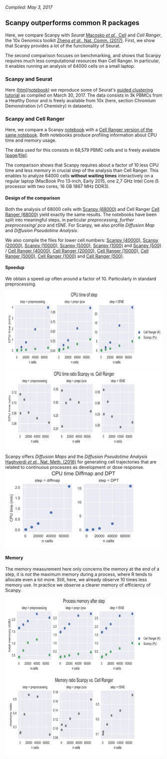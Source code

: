 *Compiled: May 3, 2017*

## Scanpy outperforms common R packages

Here, we compare Scanpy with *Seurat* [Macosko *et al.*, Cell](http://dx.doi.org/10.1016/j.cell.2015.05.002) and *Cell Ranger*, the 10x Genomics toolkit [Zheng *et al.*, Nat. Comm. (2017)](https://dx.doi.org/10.1038/ncomms14049). First, we show that Scanpy provides a lot of the functionality of Seurat.

The second comparison focuses on benchmarking, and shows that Scanpy requires much less computational resources than Cell Ranger. In particular, it enables running an analysis of 64000 cells on a small laptop.

### Scanpy and Seurat

Here ([html](seurat_pbmc3k.html)/[notebook](seurat_pbmc3k.ipynb)) we reproduce some of Seurat's [guided clustering tutorial](http://satijalab.org/seurat/pbmc-tutorial.html) as compiled on March 30, 2017. The data consists in 3k PBMCs from a Healthy Donor and is freely available from 10x (here, section Chromium Demonstration (v1 Chemistry) in datasets).

### Scanpy and Cell Ranger

Here, we compare a Scanpy [notebook](zheng17_pbmc64k_cellranger.ipynb) with a [Cell Ranger version of the same notebook](zheng17_pbmc64k_cellranger_r.ipynb). Both notebooks produce profiling information about CPU time and memory usage.

The data used for this consists in 68,579 PBMC cells and is freely available [[page](https://support.10xgenomics.com/single-cell/datasets/fresh_68k_pbmc_donor_a)/[file](https://s3-us-west-2.amazonaws.com/10x.files/samples/cell/fresh_68k_pbmc_donor_a/fresh_68k_pbmc_donor_a_filtered_gene_bc_matrices.tar.gz)].

The comparison shows that Scanpy requires about a factor of 10 less CPU time and less memory in crucial step of the analysis than Cell Ranger. This enables to analyze 64000 cells **without waiting times** interactively on a regular laptop (MacBook Pro 13-inch, Early 2015, one 2,7 GHz Intel Core i5 processor with two cores, 16 GB 1867 MHz DDR3). 

#### Design of the comparison

Both the analysis of 68000 cells with [Scanpy (68000)](zheng17_pbmc64k_cellranger_Py_68000cells.html) and Cell Ranger [Cell Ranger (68000)](zheng17_pbmc64k_cellranger_R_68000cells.html) yield exactly the same results. The notebooks have been split into meaningful steps, in particular *preprocessing*, *further preprocessing/ pca* and *tSNE*. For Scanpy, we also profile *Diffusion Map* and *Diffusion Pseudotime Analysis*.

We also compile the files for lower cell numbers: [Scanpy (40000)](zheng17_pbmc64k_cellranger_Py_40000cells.html), [Scanpy (20000)](zheng17_pbmc64k_cellranger_Py_20000cells.html), [Scanpy (10000)](zheng17_pbmc64k_cellranger_Py_10000cells.html), [Scanpy (5000)](zheng17_pbmc64k_cellranger_Py_5000cells.html), [Scanpy (1000)](zheng17_pbmc64k_cellranger_Py_1000cells.html) and [Scanpy (500)](zheng17_pbmc64k_cellranger_Py_500cells.html) / [Cell Ranger (40000)](zheng17_pbmc64k_cellranger_R_40000cells.html), [Cell Ranger (20000)](zheng17_pbmc64k_cellranger_R_20000cells.html), [Cell Ranger (10000)](zheng17_pbmc64k_cellranger_R_10000cells.html), [Cell Ranger (5000)](zheng17_pbmc64k_cellranger_R_5000cells.html), [Cell Ranger (1000)](zheng17_pbmc64k_cellranger_R_1000cells.html) and [Cell Ranger (500)](zheng17_pbmc64k_cellranger_R_500cells.html).


#### Speedup

We obtain a speed up often around a factor of 10. Particularly in standard preprocessing.

<img src="figs/cpu_time.png" height="250">
<img src="figs/cpu_time_ratio.png" height="250">

Scanpy offers *Diffusion Maps* and the *Diffusion Pseudotime Analysis* [Haghverdi *et al.*, Nat. Meth. (2016)](http://10.1038/nmeth.3971) for generating cell trajectories that are related to continuous processes as development or dose response. 
<img src="figs/cpu_time_dpt.png" height="250">


#### Memory

The memory measurement here only concerns the memory at the end of a step, it is *not* the maximum memory during a process, where R tends to allocate even a lot more. Still, here, we already observe 10 times less memory use. In practice we observe a clearer memory of efficiency of Scanpy.

<img src="figs/memory.png" height="250">
<img src="figs/memory_ratio.png" height="250">








